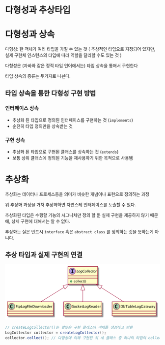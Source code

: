 # 다형성과 추상타입

# **다형성과 상속**

다형성: 한 객체가 여러 타입을 가질 수 있는 것 ( 추상적인 타입으로 지정되어 있지만, 실제 구현체 인스턴스의 타입에 따라 역할을 달리할 수도 있는 것 )

다형성은 (자바와 같은 정적 타입 언어에서는) 타입 상속을 통해서 구현한다

타입 상속의 종류는 두가지로 나뉜다.

## 타입 상속을 통한 다형성 구현 방법

### 인터페이스 상속

- 추상화 된 타입으로 정의된 인터페이스를 구현하는 것 (`implements`)
- 순전히 타입 정의만을 상속받는 것

### 구현 상속

- 추상화 된 타입으로 구현된 클래스를 상속하는 것 (`extends`)
- 보통 상위 클래스에 정의된 기능을 재사용하기 위한 목적으로 사용됌

# **추상화**

추상화는 데이터나 프로세스등을 의미가 비슷한 개념이나 표현으로 정의하는 과정

위 추상화 과정을 거쳐 추상화하면 자연스레 인터페이스를 도출할 수 있다.

추상화된 타입은 수행할 기능의 시그니처만 정의 할 뿐 실제 구현을 제공하지 않기 때문에, 상세 구현에 대해서는 알 수 없다.

추상화는 실은 반드시 `interface` 혹은 `abstract class` 를 정의하는 것을 뜻하는게 아니다.

## 추상 타입과 실제 구현의 연결

![LogCollector](resources/images/LogCollector.png)

```java
// createLogCollector()는 알맞은 구현 클래스의 객체를 생성하고 반환
LogCollector collector = createLogCollector();
collector.collect(); // 다형성에 의해 구현된 위 세 클래스 중 하나의 타입의 collect 메서드 호출

```